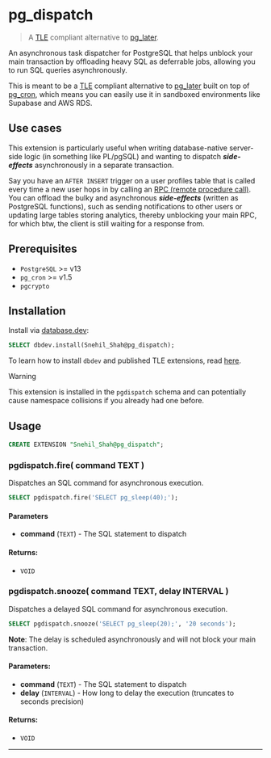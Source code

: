 # pg_dispatch

> A [TLE](https://github.com/aws/pg_tle) compliant alternative to [pg_later](https://github.com/ChuckHend/pg_later).

An asynchronous task dispatcher for PostgreSQL that helps unblock your main transaction by offloading heavy SQL as deferrable jobs, allowing you to run SQL queries asynchronously.

This is meant to be a [TLE](https://github.com/aws/pg_tle) compliant alternative to [pg_later](https://github.com/ChuckHend/pg_later) built on top of [pg_cron](https://github.com/citusdata/pg_cron), which means you can easily use it in sandboxed environments like Supabase and AWS RDS.

## Use cases

This extension is particularly useful when writing database-native server-side logic (in something like PL/pgSQL) and wanting to dispatch **_side-effects_** asynchronously in a separate transaction.

Say you have an `AFTER INSERT` trigger on a user profiles table that is called every time a new user hops in by calling an [RPC (remote procedure call)](https://docs.postgrest.org/en/v12/references/api/functions.html).
You can offload the bulky and asynchronous **_side-effects_** (written as PostgreSQL functions), such as sending notifications to other users or updating large tables storing analytics, thereby unblocking your main RPC, for which btw, the client is still waiting for a response from.

## Prerequisites

- `PostgreSQL` >= v13
- `pg_cron` >= v1.5
- `pgcrypto`

## Installation

Install via [database.dev](https://database.dev/Snehil_Shah/pg_dispatch):

```sql
SELECT dbdev.install(Snehil_Shah@pg_dispatch);
```

To learn how to install `dbdev` and published TLE extensions, read [here](https://supabase.github.io/dbdev/install-in-db-client/).

> [!WARNING]
> This extension is installed in the `pgdispatch` schema and can potentially cause namespace collisions if you already had one before.

## Usage

```sql
CREATE EXTENSION "Snehil_Shah@pg_dispatch";
```

<!-- <docs> -->

### pgdispatch.fire( command TEXT )

Dispatches an SQL command for asynchronous execution.

```sql
SELECT pgdispatch.fire('SELECT pg_sleep(40);');
```

#### Parameters
  - **command** (`TEXT`) - The SQL statement to dispatch

#### Returns:
  - `VOID`

### pgdispatch.snooze( command TEXT, delay INTERVAL )

Dispatches a delayed SQL command for asynchronous execution.

```sql
SELECT pgdispatch.snooze('SELECT pg_sleep(20);', '20 seconds');
```

**Note**: The delay is scheduled asynchronously and will not block your main transaction.

#### Parameters:
  - **command** (`TEXT`) - The SQL statement to dispatch
  - **delay** (`INTERVAL`) - How long to delay the execution (truncates to seconds precision)

#### Returns:
  - `VOID`

<!-- /<docs> -->

***